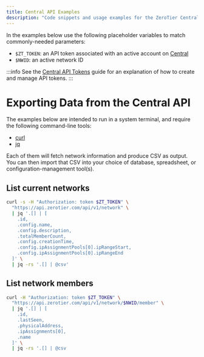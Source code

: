 ```yaml
---
title: Central API Examples
description: "Code snippets and usage examples for the ZeroTier Central API"
---
```


In the examples below use the following placeholder variables to match commonly-needed parameters:

- `$ZT_TOKEN`: an API token associated with an active account on [Central](https://my.zerotier.com)
- `$NWID`: an active network ID

:::info
See the [Central API Tokens](/api/tokens) guide for an explanation of how to create and manage API tokens.
:::

# Exporting Data from the Central API

The examples below are intended to run in a system terminal, and require the following command-line tools:

- [curl](https://curl.so)
- [jq](https://jqlang.github.io/jq/)

Each of them will fetch network information and produce CSV as output. You can then import that CSV into your choice of database, spreadsheet, or configuration-management tool(s).

## List current networks

```sh
curl -s -H "Authorization: token $ZT_TOKEN" \
  "https://api.zerotier.com/api/v1/network" \
  | jq '.[] | [
    .id,
    .config.name,
    .config.description,
    .totalMemberCount,
    .config.creationTime,
    .config.ipAssignmentPools[0].ipRangeStart,
    .config.ipAssignmentPools[0].ipRangeEnd
  ]' \
  | jq -rs '.[] | @csv'
```

## List network members

```sh
curl -H "Authorization: token $ZT_TOKEN" \
  "https://api.zerotier.com/api/v1/network/$NWID/member" \
  | jq '.[] | [
    .id,
    .lastSeen,
    .physicalAddress,
    .ipAssignments[0],
    .name
  ]' \
  | jq -rs '.[] | @csv
```
